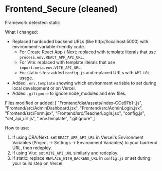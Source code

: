 # Frontend_Secure (cleaned)

Framework detected: static

What I changed:
- Replaced hardcoded backend URLs (like http://localhost:5000) with environment-variable-friendly code.
  - For Create React App / Next: replaced with template literals that use `process.env.REACT_APP_API_URL`.
  - For Vite: replaced with template literals that use `import.meta.env.VITE_API_URL`.
  - For static sites: added `config.js` and replaced URLs with `API_URL` usage.
- Added `.env.template` showing which environment variable to set during local development or on Vercel.
- Added `.gitignore` to ignore node_modules and env files.

Files modified or added:
[
  "Frontend/dist/assets/index-CCe97b1-.js",
  "Frontend/src/AdminDashboard.jsx",
  "Frontend/src/AdminLogin.jsx",
  "Frontend/src/Form.jsx",
  "Frontend/src/TeacherLogin.jsx",
  "config.js",
  "set_api_url.js",
  ".env.template",
  ".gitignore"
]

How to use:
1. If using CRA/Next: set `REACT_APP_API_URL` in Vercel's Environment Variables (Project → Settings → Environment Variables) to your backend URL, then redeploy.
2. If using Vite: set `VITE_API_URL` similarly and redeploy.
3. If static: replace `REPLACE_WITH_BACKEND_URL` in `config.js` or set during your build step on Vercel.
